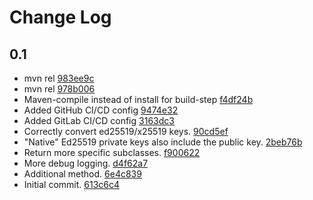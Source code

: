 # Change Log

## 0.1
* mvn rel [983ee9c](983ee9c26e9f8a76580da3fe817830583baf943d)
* mvn rel [978b006](978b0064bc8dd192d875dbee4990c2d008d2c4db)
* Maven-compile instead of install for build-step [f4df24b](f4df24b533fb7f09b72ced40f377f0bd5390f20f)
* Added GitHub CI/CD config [9474e32](9474e3299e9529121b429319675c1604389bd2c3)
* Added GitLab CI/CD config [3163dc3](3163dc362225f2b260acc3705290058e15409985)
* Correctly convert ed25519/x25519 keys. [90cd5ef](90cd5efc3c0458733838fafb04955f0d1b58b7a2)
* &quot;Native&quot; Ed25519 private keys also include the public key. [2beb76b](2beb76bc61e00edd8fffdeb63cda68ae8f284c61)
* Return more specific subclasses. [f900622](f900622abbe6325df5bdb58c799beb811b6e6688)
* More debug logging. [d4f62a7](d4f62a7aee4634e33a8a48ecee756fbb1992181d)
* Additional method. [6e4c839](6e4c839026a5a07260430188ff3dbfb4b30d22a1)
* Initial commit. [613c6c4](613c6c4153ca4db551b656402b096d7e9de467ab)

